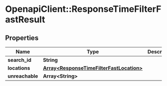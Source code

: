 # OpenapiClient::ResponseTimeFilterFastResult

## Properties
Name | Type | Description | Notes
------------ | ------------- | ------------- | -------------
**search_id** | **String** |  | 
**locations** | [**Array&lt;ResponseTimeFilterFastLocation&gt;**](ResponseTimeFilterFastLocation.md) |  | 
**unreachable** | **Array&lt;String&gt;** |  | 


